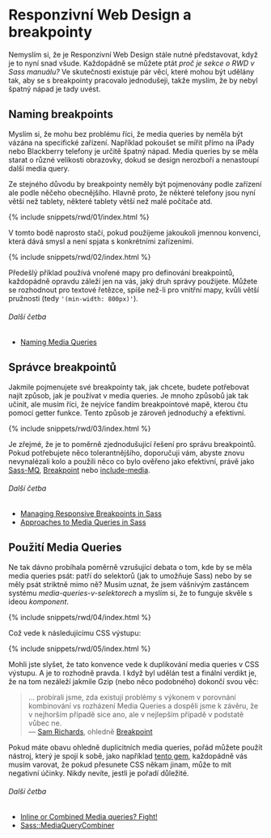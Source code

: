 
# Responzivní Web Design a breakpointy

Nemyslím si, že je Responzivní Web Design stále nutné představovat, když je to nyní snad všude. Každopádně se můžete ptát *proč je sekce o RWD v Sass manuálu?* Ve skutečnosti existuje pár věcí, které mohou být udělány tak, aby se s breakpointy pracovalo jednodušeji, takže myslím, že by nebyl špatný nápad je tady uvést.

## Naming breakpoints

Myslím si, že mohu bez problému říci, že media queries by neměla být vázána na specifické zařízení. Například pokoušet se mířit přímo na iPady nebo Blackberry telefony je určitě špatný nápad. Media queries by se měla starat o různé velikosti obrazovky, dokud se design nerozboří a nenastoupí další media query.

Ze stejného důvodu by breakpointy neměly být pojmenovány podle zařízení ale podle něčeho obecnějšího. Hlavně proto, že některé telefony jsou nyní větší než tablety, některé tablety větší než malé počítače atd.

{% include snippets/rwd/01/index.html %}

V tomto bodě naprosto stačí, pokud použijeme jakoukoli jmennou konvenci, která dává smysl a není spjata s konkrétními zařízeními.

{% include snippets/rwd/02/index.html %}

<div class="note">
  <p>Předešlý příklad používá vnořené mapy pro definování breakpointů, každopádně opravdu záleží jen na vás, jaký druh správy použijete. Můžete se rozhodnout pro textové řetězce, spíše než-li pro vnitřní mapy, kvůli větší pružnosti (tedy <code>'(min-width: 800px)'</code>).</p>
</div>

###### Další četba

* [Naming Media Queries](https://css-tricks.com/naming-media-queries/)

## Správce breakpointů

Jakmile pojmenujete své breakpointy tak, jak chcete, budete potřebovat najít způsob, jak je používat v media queries. Je mnoho způsobů jak tak učinit, ale musím říci, že nejvíce fandím breakpointové mapě, kterou čtu pomocí getter funkce. Tento způsob je zároveň jednoduchý a efektivní.

{% include snippets/rwd/03/index.html %}

<div class="note">
  <p>Je zřejmé, že je to poměrně zjednodušující řešení pro správu breakpointů. Pokud potřebujete něco tolerantnějšího, doporučuji vám, abyste znovu nevynalézali kolo a použili něco co bylo ověřeno jako efektivní, právě jako <a href="https://github.com/sass-mq/sass-mq">Sass-MQ</a>, <a href="http://breakpoint-sass.com/">Breakpoint</a> nebo <a href="https://github.com/eduardoboucas/include-media">include-media</a>.</p>
</div>

###### Další četba

* [Managing Responsive Breakpoints in Sass](https://www.sitepoint.com/managing-responsive-breakpoints-sass/)
* [Approaches to Media Queries in Sass](https://css-tricks.com/approaches-media-queries-sass/)

## Použití Media Queries

Ne tak dávno probíhala poměrně vzrušující debata o tom, kde by se měla media queries psát: patří do selektorů (jak to umožňuje Sass) nebo by se měly psát striktně mimo ně? Musím uznat, že jsem vášnivým zastáncem systému *media-queries-v-selektorech* a myslím si, že to funguje skvěle s ideou *komponent*.

{% include snippets/rwd/04/index.html %}

Což vede k následujícímu CSS výstupu:

{% include snippets/rwd/05/index.html %}

Mohli jste slyšet, že tato konvence vede k duplikování media queries v CSS výstupu. A je to rozhodně pravda. I když byl udělán test a finální verdikt je, že na tom nezáleží jakmile Gzip (nebo něco podobného) dokončí svou věc:

> … probírali jsme, zda existují problémy s výkonem v porovnání kombinování vs rozházení Media Queries a dospěli jsme k závěru, že v nejhorším případě sice ano, ale v nejlepším případě v podstatě vůbec ne. <br>
> &mdash; [Sam Richards](https://twitter.com/snugug), ohledně [Breakpoint](http://breakpoint-sass.com/)

Pokud máte obavu ohledně duplicitních media queries, pořád můžete použít nástroj, který je spojí k sobě, jako například [tento gem](https://github.com/aaronjensen/sass-media_query_combiner), každopádně vás musím varovat, že pokud přesunete CSS někam jinam, může to mít negativní účinky. Nikdy nevíte, jestli je pořadí důležité.

###### Další četba

* [Inline or Combined Media queries? Fight!](https://benfrain.com/inline-or-combined-media-queries-in-sass-fight/)
* [Sass::MediaQueryCombiner](https://github.com/aaronjensen/sass-media_query_combiner)
